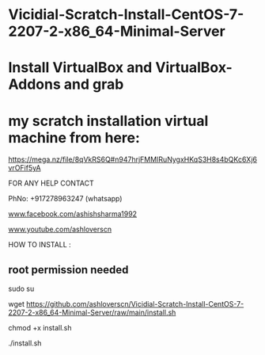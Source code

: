 # Vicidial-Scratch-Install-CentOS-7-2207-2-x86_64-Minimal-Server

# Install VirtualBox and VirtualBox-Addons and grab 
# my scratch installation virtual machine from here:
https://mega.nz/file/8qVkRS6Q#n947hrjFMMIRuNygxHKqS3H8s4bQKc6Xj6vrOFif5yA

FOR ANY HELP CONTACT 

PhNo: +917278963247 (whatsapp)

www.facebook.com/ashishsharma1992

www.youtube.com/ashloverscn

HOW TO INSTALL :
## root permission needed
sudo su

wget https://github.com/ashloverscn/Vicidial-Scratch-Install-CentOS-7-2207-2-x86_64-Minimal-Server/raw/main/install.sh

chmod +x install.sh

./install.sh


